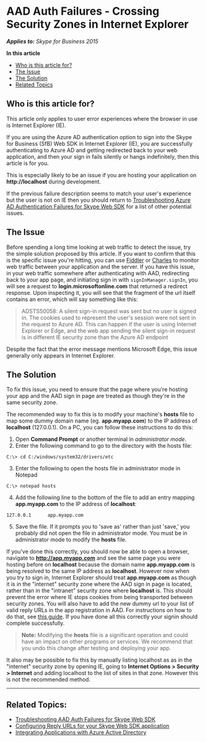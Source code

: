 # AAD Auth Failures - Crossing Security Zones in Internet Explorer

_**Applies to:** Skype for Business 2015_

**In this article**
- [Who is this article for?](#audience)
- [The Issue](#issue)
- [The Solution](#solution)
- [Related Topics](#related-topics)

<a name="audience"></a>
## Who is this article for?

This article only applies to user error experiences where the browser in use is Internet Explorer (IE). 

If you are using the Azure AD authentication option to sign into the Skype for Business (SfB) Web SDK in Internet Explorer (IE), you are successfully authenticating to Azure AD and getting redirected back to your web application, and then your sign in fails silently or hangs indefinitely, then this article is for you. 

This is especially likely to be an issue if you are hosting your application on **http://localhost** during development.

If the previous failure description seems to match your user's experience but the user is not on IE then you should return to [Troubleshooting Azure AD Authentication Failures for Skype Web SDK](./AADAuthFailures.md) for a list of other potential issues.
<a name="issue"></a>
## The Issue

Before spending a long time looking at web traffic to detect the issue, try the simple solution proposed by this article. If you want to confirm that this is the specific issue you're hitting, you can use [Fiddler](http://www.telerik.com/fiddler) or [Charles](https://www.charlesproxy.com/) to monitor web traffic between your application and the server. If you have this issue, in your web traffic somewhere after authenticating with AAD, redirecting back to your app page, and initiating sign in with `signInManager.signIn`, you will see a request to **login.microsoftonline.com** that returned a redirect response. Upon  inspecting it, you will see that the fragment of the url itself contains an error, which will say something like this:

> ADSTS50058: A silent sign-in request was sent but no user is signed in. The cookies used to represent the user's session were not sent in the request to Azure AD. This can happen if the user is using Internet Explorer or Edge, and the web app sending the silent sign-in request is in different IE security zone than the Azure AD endpoint

Despite the fact that the error message mentions Microsoft Edge, this issue generally only appears in Internet Explorer.

<a name="solution"></a>
## The Solution

To fix this issue, you need to ensure that the page where you're hosting your app and the AAD sign in page are treated as though they're in the same security zone.

The recommended way to fix this is to modify your machine's **hosts** file to map some dummy domain name (eg. **app.myapp.com**) to the IP address of **localhost** (127.0.0.1). On a PC, you can follow these instructions to do this:

1. Open **Command Prompt** or another terminal in _administrator mode_.
2. Enter the following command to go to the directory with the hosts file:

`C:\> cd C:/windows/system32/drivers/etc`

3. Enter the following to open the hosts file in administrator mode in Notepad

`C:\> notepad hosts`

4. Add the following line to the bottom of the file to add an entry mapping **app.myapp.com** to the IP address of **localhost**:

`127.0.0.1 		app.myapp.com`

5. Save the file. If it prompts you to 'save as' rather than just 'save,' you probably did not open the file in administrator mode. You must be in administrator mode to modify the **hosts** file.

 If you've done this correctly, you should now be able to open a browser, navigate to **http://app.myapp.com** and see the same page you were hosting before on **localhost** because the domain name **app.myapp.com** is being resolved to the same IP address as **localhost**. However now when you try to sign in, Internet Explorer should treat **app.myapp.com** as though it is in the "internet" security zone where the AAD sign in page is located, rather than in the "intranet" security zone where **localhost** is. This should prevent the error where IE  stops cookies from being transported between security zones. You will also have to add the new dummy url to your list of valid reply URLs in the app registration in AAD. For  instructions on how to do that, see [this guide](./AADAuth-ReplyURLs.md). If you have done all this correctly your signin should complete successfully.

> **Note:** Modifying the **hosts** file is a significant operation and could have an impact on other programs or services. We recommend that you undo this change after testing and deploying your app.

It also may be possible to fix this by manually listing localhost as as in the "internet" security zone by opening IE, going to **Internet Options > Security > Internet** and adding localhost to the list of sites in that zone. However this is not the recommended method.

---

<a name="related-topics"></a>
## Related Topics:

- [Troubleshooting AAD Auth Failures for Skype Web SDK](./AADAuthFailures.md)
- [Configuring Reply URLs for your Skype Web SDK application](./AADAuth-ReplyURLs.md)
- [Integrating Applications with Azure Active Directory](https://docs.microsoft.com/en-us/azure/active-directory/active-directory-integrating-applications)
